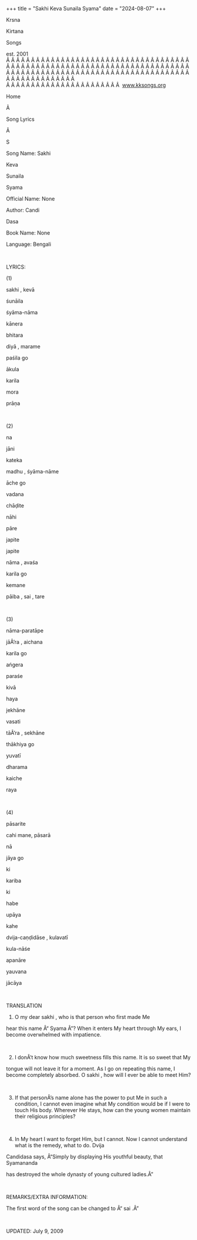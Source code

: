 +++ 
title = "Sakhi Keva Sunaila Syama"
date = "2024-08-07"
+++

Krsna
 
Kirtana
 
Songs

est. 2001
Â Â Â Â Â Â Â Â Â Â Â Â Â Â Â Â Â Â Â Â Â Â Â Â Â Â Â Â Â Â Â Â Â Â Â Â Â Â Â Â Â Â Â Â Â Â Â Â Â Â Â Â Â Â Â Â Â Â Â Â Â Â Â Â Â Â Â Â Â Â Â Â Â Â Â Â Â Â Â Â Â Â Â Â Â Â Â Â Â Â Â Â Â Â Â Â Â Â Â Â Â Â Â Â Â Â Â Â Â Â Â Â Â Â Â Â Â Â Â Â Â Â Â Â Â  
Â Â Â Â Â Â Â Â Â Â Â Â Â Â Â Â Â Â Â Â Â Â Â  
www.kksongs.org








Home


Ã 
 
Song Lyrics
 
Ã 
 
S


Song Name: 
Sakhi
 
Keva
 
Sunaila
 
Syama


Official Name: None


Author: 
Candi
 
Dasa


Book Name: None


Language: 
Bengali


 


LYRICS:


(1)


sakhi
, 
kevā
 
śunāila
 
śyāma-nāma


kānera
 
bhitara
 
diyā
, 
marame
 
paśila
 go


ākula
 
karila
 
mora
 
prāṇa


 


(2)


na
 
jāni
 
kateka
 
madhu
, 
śyāma-nāme
 
āche
 go


vadana
 
chāḍite
 
nāhi
 
pāre


japite
 
japite
 
nāma
, 
avaśa
 
karila
 go


kemane
 
pāiba
, 
sai
, tare


 


(3)


nāma-paratāpe
 
jāÂ’ra
, 
aichana


karila
 go


ańgera
 
paraśe
 
kivā
 
haya


jekhāne
 
vasati
 
tāÂ’ra
, 
sekhāne
 
thākhiya
 go


yuvatī
 
dharama
 
kaiche
 
raya


 


(4)


pāsarite
 
cahi
 mane, 
pāsarā
 
nā
 
jāya
 go


ki
 
kariba
 
ki
 
habe


upāya


kahe
 
dvija-caṇḍidāse
, 
kulavatī


kula-nāśe


apanāre
 
yauvana
 
jācāya


 


TRANSLATION


1) O my dear 
sakhi
, who is that person who first made 
Me

hear this name Â“
Syama
Â”? When it enters 
My
 heart through My ears, I become overwhelmed with
impatience.


 


2) I donÂ’t know how much
sweetness fills this name. It is so sweet that 
My

tongue will not leave it for a moment. As I go on repeating this name, I become
completely absorbed. O 
sakhi
, how will I ever be able
to meet Him?


 


3) If that personÂ’s name
alone has the power to put 
Me
 in such a condition, I
cannot even imagine what My condition would be if I were to touch His body. Wherever
He stays, how can the young women maintain their religious principles?


 


4) In My heart I want to
forget Him, but I cannot. Now I cannot understand what is the remedy, what to
do. 
Dvija
 
Candidasa
 says,
Â“Simply by displaying His youthful beauty, that 
Syamananda

has destroyed the whole dynasty of young cultured ladies.Â”


 


REMARKS/EXTRA INFORMATION:


The
first word of the song can be changed to Â“
sai
.Â”


 


UPDATED:
 July 9, 2009